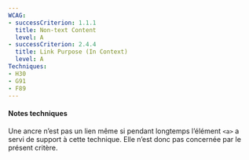 ```yaml
---
WCAG: 
- successCriterion: 1.1.1
  title: Non-text Content
  level: A
- successCriterion: 2.4.4
  title: Link Purpose (In Context)
  level: A
Techniques: 
- H30
- G91
- F89
---
```


#### Notes techniques

Une ancre n’est pas un lien même si pendant longtemps l’élément `<a>` a servi de support à cette technique. Elle n’est donc pas concernée par le présent critère.